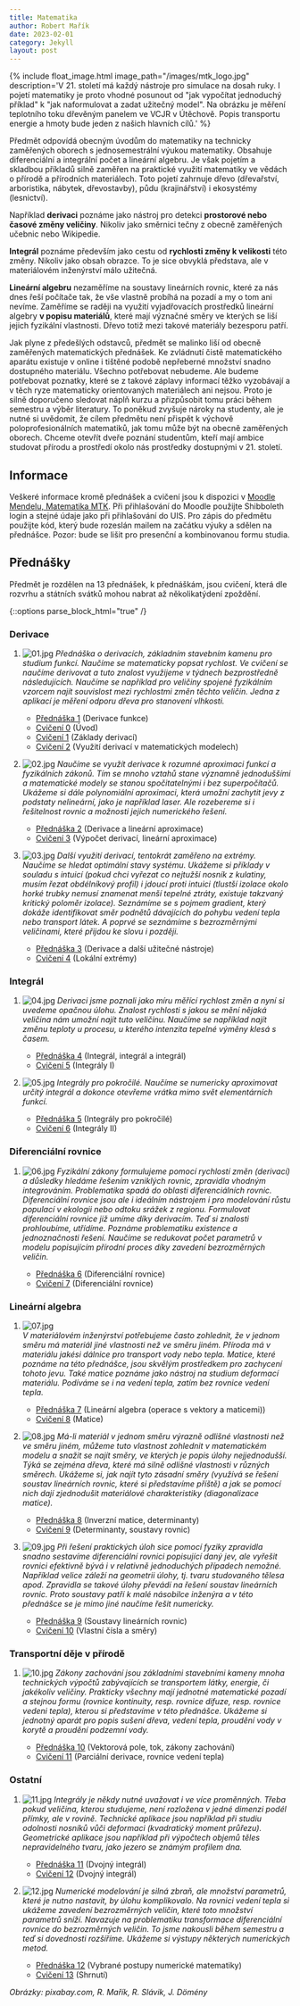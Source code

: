 ```yaml
---
title: Matematika
author: Robert Mařík
date: 2023-02-01
category: Jekyll
layout: post
---
```



{% include float_image.html image_path="/images/mtk_logo.jpg" description='V 21. století má každý nástroje pro simulace na dosah ruky. I pojetí matematiky je proto vhodné posunout od "jak vypočítat jednoduchý příklad" k "jak naformulovat a zadat užitečný model". Na obrázku je měření teplotního toku dřevěným panelem ve VCJR v Útěchově. Popis transportu energie a hmoty bude jeden z našich hlavních cílů.' %}


Předmět odpovídá obecným úvodům do matematiky na technicky zaměřených
oborech s jednosemestrální výukou matematiky. Obsahuje diferenciální a
integrální počet a lineární algebru. Je však pojetím a skladbou
příkladů silně zaměřen na praktické využití matematiky ve vědách o
přírodě a přírodních materiálech. Toto pojetí zahrnuje dřevo
(dřevařství, arboristika, nábytek, dřevostavby), půdu (krajinářství) i
ekosystémy (lesnictví).

Například **derivaci** poznáme jako nástroj pro
detekci **prostorové nebo časové změny veličiny**. Nikoliv jako směrnici
tečny z obecně zaměřených učebnic nebo Wikipedie.

**Integrál** poznáme především jako cestu od **rychlosti změny k velikosti** této změny. Nikoliv jako
obsah obrazce. To je sice obvyklá představa, ale v materiálovém
inženýrství málo užitečná.

**Lineární algebru** nezaměříme na soustavy
lineárních rovnic, které za nás dnes řeší počítače tak, že vše vlastně
probíhá na pozadí a my o tom ani nevíme. Zaměříme se raději na využití
vyjadřovacích prostředků lineární algebry **v popisu materiálů**, které
mají význačné směry ve kterých se liší jejich fyzikální
vlastnosti. Dřevo totiž mezi takové materiály bezesporu patří.

Jak plyne z předešlých odstavců, předmět se malinko liší od obecně
zaměřených matematických přednášek. Ke zvládnutí čistě matematického
aparátu existuje v online i tištěné podobě nepřeberné množství snadno
dostupného materiálu. Všechno potřebovat nebudeme. Ale budeme
potřebovat poznatky, které se z takové záplavy informací těžko
vyzobávají a v těch ryze matematicky orientovaných materiálech ani
nejsou. Proto je silně doporučeno sledovat náplň kurzu a přizpůsobit
tomu práci během semestru a výběr literatury. To poněkud zvyšuje
nároky na studenty, ale je nutné si uvědomit, že cílem předmětu není
přispět k výchově poloprofesionálních matematiků, jak tomu může být na
obecně zaměřených oborech. Chceme otevřít dveře poznání studentům,
kteří mají ambice studovat přírodu a prostředí okolo nás prostředky
dostupnými v 21. století.


## Informace


Veškeré informace kromě přednášek a cvičení jsou k dispozici v [Moodle Mendelu, Matematika MTK](https://moodle.mendelu.cz/course/view.php?id=381). Při přihlašování do Moodle použijte Shibboleth login a stejné údaje jako při přihlašování do UIS. Pro zápis do předmětu použijte kód, který bude rozeslán mailem na začátku výuky a sdělen na přednášce. Pozor: bude se lišit pro presenční a kombinovanou formu studia.


## Přednášky

Předmět je rozdělen na 13 přednášek, k přednáškám, jsou cvičení, která dle rozvrhu a státních svátků mohou nabrat až několikatýdení zpoždění.

{::options parse_block_html="true" /}

<div class="predmet">

### Derivace

1. ![01.jpg](/images/mtk/01.jpg)
*Přednáška o derivacích, základním stavebním kamenu pro studium funkcí.
Naučíme se matematicky popsat rychlost. Ve cvičení se naučíme derivovat
a tuto znalost využijeme v týdnech bezprostředně následujících. Naučíme
se například pro veličiny spojené fyzikálním vzorcem najít souvislost
mezi rychlostmi změn těchto veličin. Jedna z aplikací je měření odporu
dřeva pro stanovení vlhkosti.*

     * [Přednáška 1](https://robert-marik.github.io/matematika/derivace_I) (Derivace funkce)
     * [Cvičení 0](https://robert-marik.github.io/matematika/cviceni/cviceni00.html) (Úvod)
     * [Cvičení 1](https://robert-marik.github.io/matematika/cviceni/cviceni01.html) (Základy derivací)
     * [Cvičení 2](https://robert-marik.github.io/matematika/cviceni/cviceni02.html) (Využití derivací v matematických modelech)

1. ![02.jpg](/images/mtk/02.jpg)
*Naučíme se využít derivace k rozumné aproximaci funkcí a fyzikálních
zákonů. Tím se mnoho vztahů stane významně jednoduššími a matematické
modely se stanou spočitatelnými i bez superpočítačů. Ukážeme si dále
polynomiální aproximaci, která umožní zachytit jevy z podstaty
nelineární, jako je například laser. Ale rozebereme si i řešitelnost
rovnic a možnosti jejich numerického řešení.*

     * [Přednáška 2](https://robert-marik.github.io/matematika/derivace_II) (Derivace a lineární aproximace)
     * [Cvičení 3](https://robert-marik.github.io/matematika/cviceni/cviceni03.html) (Výpočet derivací, lineární aproximace)

1. ![03.jpg](/images/mtk/03.jpg)
*Další využití derivací, tentokrát zaměřeno na extrémy. Naučíme se
hledat optimální stavy systému. Ukážeme si příklady v souladu s intuicí
(pokud chci vyřezat co nejtužší nosník z kulatiny, musím řezat
obdélníkový profil) i jdoucí proti intuici (tlustší izolace okolo horké
trubky nemusí znamenat menší tepelné ztráty, existuje takzvaný kritický
poloměr izolace). Seznámíme se s pojmem gradient, který dokáže
identifikovat směr podnětů dávajících do pohybu vedení tepla nebo
transport látek. A poprvé se seznámíme s bezrozměrnými veličinami, které
přijdou ke slovu i později.*

     * [Přednáška 3](https://robert-marik.github.io/matematika/derivace_III) (Derivace a další užitečné nástroje)
     * [Cvičení 4](https://robert-marik.github.io/matematika/cviceni/cviceni04.html) (Lokální extrémy)

### Integrál

1. ![04.jpg](/images/mtk/04.jpg)
*Derivaci jsme poznali jako míru měřící rychlost změn a nyní si uvedeme
opačnou úlohu. Znalost rychlosti s jakou se mění nějaká veličina nám
umožní najít tuto veličinu. Naučíme se například najít změnu teploty u
procesu, u kterého intenzita tepelné výměny klesá s časem.*

     * [Přednáška 4](https://robert-marik.github.io/matematika/integraly) (Integrál, integrál a integrál)
     * [Cvičení 5](https://robert-marik.github.io/matematika/cviceni/cviceni05.html) (Integrály I)

1. ![05.jpg](/images/mtk/05.jpg)
*Integrály pro pokročilé. Naučíme se numericky aproximovat určitý
integrál a dokonce otevřeme vrátka mimo svět elementárních funkcí.*

     * [Přednáška 5](https://robert-marik.github.io/matematika/integraly2) (Integrály pro pokročilé)
     * [Cvičení 6](https://robert-marik.github.io/matematika/cviceni/cviceni06.html) (Integrály II)

### Diferenciální rovnice

1. ![06.jpg](/images/mtk/06.jpg)
*Fyzikální zákony formulujeme pomocí rychlostí změn (derivací) a
důsledky hledáme řešením vzniklých rovnic, zpravidla vhodným
integrováním. Problematika spadá do oblasti diferenciálních rovnic.
Diferenciální rovnice jsou ale i ideálním nástrojem i pro modelování
růstu populací v ekologii nebo odtoku srážek z regionu. Formulovat
diferenciální rovnice již umíme díky derivacím. Teď si znalosti
prohloubíme, utřídíme. Poznáme problematiku existence a jednoznačnosti
řešení. Naučíme se redukovat počet parametrů v modelu popisujícím
přírodní proces díky zavedení bezrozměrných veličin.*

      * [Přednáška 6](https://robert-marik.github.io/matematika/ode) (Diferenciální rovnice)
      * [Cvičení 7](https://robert-marik.github.io/matematika/cviceni/cviceni07.html) (Diferenciální rovnice)

### Lineární algebra

1. ![07.jpg](/images/mtk/07.jpg)  
*V materiálovém inženýrství potřebujeme často zohlednit, že v jednom
směru má materiál jiné vlastnosti než ve směru jiném. Příroda má v
materiálu jakési dálnice pro transport vody nebo tepla. Matice, které
poznáme na této přednášce, jsou skvělým prostředkem pro zachycení tohoto
jevu. Také matice poznáme jako nástroj na studium deformací materiálu.
Podíváme se i na vedení tepla, zatím bez rovnice vedení tepla.*

      * [Přednáška 7](https://robert-marik.github.io/matematika/matice) (Lineární algebra (operace s vektory a maticemi))
      * [Cvičení 8](https://robert-marik.github.io/matematika/cviceni/cviceni08.html) (Matice)

1. ![08.jpg](/images/mtk/08.jpg)
*Má-li materiál v jednom směru výrazně odlišné vlastnosti než ve směru
jiném, můžeme tuto vlastnost zohlednit v matematickém modelu a snažit se
najít směry, ve kterých je popis úlohy nejjednodušší. Týká se zejména
dřeva, které má silně odlišné vlastnosti v různých směrech. Ukážeme si,
jak najít tyto zásadní směry (využívá se řešení soustav lineárních
rovnic, které si představíme příště) a jak se pomocí nich dají
zjednodušit materiálové charakteristiky (diagonalizace matice).*

      * [Přednáška 8](https://robert-marik.github.io/matematika/inverzni_matice) (Inverzní matice, determinanty)
      * [Cvičení 9](https://robert-marik.github.io/matematika/cviceni/cviceni09.html) (Determinanty, soustavy rovnic)

1. ![09.jpg](/images/mtk/09.jpg)
*Při řešení praktických úloh sice pomocí fyziky zpravidla snadno
sestavíme diferenciální rovnici popisující daný jev, ale vyřešit rovnici
efektivně bývá i v relativně jednoduchých případech nemožné. Například
velice záleží na geometrii úlohy, tj. tvaru studovaného tělesa apod.
Zpravidla se takové úlohy převádí na řešení soustav lineárních rovnic.
Proto soustavy patří k malé násobilce inženýra a v této přednášce se je
mimo jiné naučíme řešit numericky.*

      * [Přednáška 9](https://robert-marik.github.io/matematika/soustavy) (Soustavy lineárních rovnic)
      * [Cvičení 10](https://robert-marik.github.io/matematika/cviceni/cviceni10.html) (Vlastní čísla a směry)

### Transportní děje v přírodě

1. ![10.jpg](/images/mtk/10.jpg)
*Zákony zachování jsou základními stavebními kameny mnoha technických
výpočtů zabývajících se transportem látky, energie, či jakékoliv
veličiny. Prakticky všechny mají jednotné matematické pozadí a stejnou
formu (rovnice kontinuity, resp. rovnice difuze, resp. rovnice vedeni
tepla), kterou si představíme v této přednášce. Ukážeme si jednotný
aparát pro popis sušení dřeva, vedení tepla, proudění vody v korytě a
proudění podzemní vody.*

      * [Přednáška 10](https://robert-marik.github.io/matematika/vektorove_pole) (Vektorová pole, tok, zákony zachování)
      * [Cvičení 11](https://robert-marik.github.io/matematika/cviceni/cviceni11.html) (Parciální derivace, rovnice vedení tepla)

### Ostatní

1. ![11.jpg](/images/mtk/11.jpg) *Integrály je někdy nutné uvažovat i ve více proměnných. Třeba pokud veličina, kterou studujeme, není rozložena v jedné dimenzi podél přímky, ale v rovině. Technické aplikace jsou například při studiu odolnosti nosníků vůči deformaci (kvadratický moment průřezu). Geometrické aplikace jsou například při výpočtech objemů těles nepravidelného tvaru, jako jezero se známým profilem dna.* 
      * [Přednáška 11](https://robert-marik.github.io/matematika/dvojny_integral) (Dvojný integrál)
      * [Cvičení 12](https://robert-marik.github.io/matematika/cviceni/cviceni12.html) (Dvojný integrál)

1. ![12.jpg](/images/mtk/12.jpg) *Numerické modelování je silná zbraň, ale množství parametrů, které je
nutno nastavit, by úlohu komplikovalo. Na rovnici vedení tepla si
ukážeme zavedení bezrozměrných veličin, které toto množství parametrů
sníží. Navazuje na problematiku transformace diferenciální rovnice do
bezrozměrných veličin. To jsme nakousli během semestru a teď si
dovednosti rozšíříme. Ukážeme si výstupy některých numerických metod.*

      * [Přednáška 12](https://robert-marik.github.io/matematika/numerika/) (Vybrané postupy numerické matematiky)
      * [Cvičení 13](https://robert-marik.github.io/matematika/cviceni/cviceni13.html) (Shrnutí)
</div>


*Obrázky: pixabay.com, R. Mařík, R. Slávik, J. Dömény*


